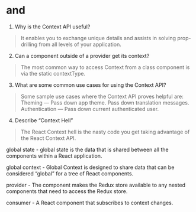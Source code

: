 # <Login /> and <Auth />

1. Why is the Context API useful?
> It enables you to exchange unique details and assists in solving prop-drilling from all levels of your application.

2. Can a component outside of a provider get its context?
> The most common way to access Context from a class component is via the static contextType.

3. What are some common use cases for using the Context API?
> Some sample use cases where the Context API proves helpful are: Theming — Pass down app theme. Pass down translation messages. Authentication — Pass down current authenticated user.

4. Describe “Context Hell”
> The React Context hell is the nasty code you get taking advantage of the React Context API.

global state - global state is the data that is shared between all the components within a React application.

global context - Global Context is designed to share data that can be considered “global” for a tree of React components.

provider -  The <Provider> component makes the Redux store available to any nested components that need to access the Redux store.

consumer - A React component that subscribes to context changes.